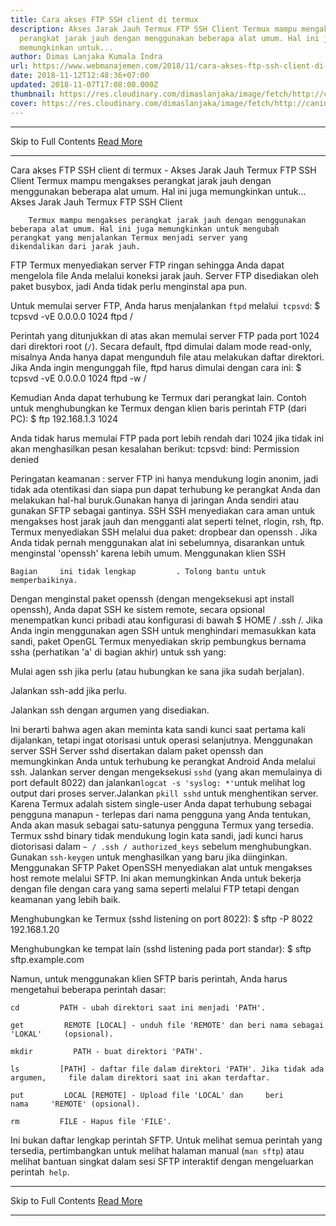 ```yaml
---
title: Cara akses FTP SSH client di termux
description: Akses Jarak Jauh Termux FTP SSH Client Termux mampu mengakses
  perangkat jarak jauh dengan menggunakan beberapa alat umum. Hal ini juga
  memungkinkan untuk...
author: Dimas Lanjaka Kumala Indra
url: https://www.webmanajemen.com/2018/11/cara-akses-ftp-ssh-client-di-termux.html
date: 2018-11-12T12:48:36+07:00
updated: 2018-11-07T17:08:00.000Z
thumbnail: https://res.cloudinary.com/dimaslanjaka/image/fetch/http://caninechronicle.com/wp-content/uploads/2012/09/FTP-icon.jpg
cover: https://res.cloudinary.com/dimaslanjaka/image/fetch/http://caninechronicle.com/wp-content/uploads/2012/09/FTP-icon.jpg
---
```


<hr/> Skip to Full Contents <a href="https://www.webmanajemen.com/2018/11/cara-akses-ftp-ssh-client-di-termux.html" rel="follow" class="button" id="read-more">Read More</a> <hr/> Cara akses FTP SSH client di termux - Akses Jarak Jauh Termux FTP SSH Client Termux mampu mengakses perangkat jarak jauh dengan menggunakan beberapa alat umum. Hal ini juga memungkinkan untuk... Akses Jarak Jauh 
Termux FTP SSH Client 

  
    
      
        Termux mampu mengakses perangkat jarak jauh dengan menggunakan         beberapa alat umum. Hal ini juga memungkinkan untuk mengubah         perangkat yang menjalankan Termux menjadi server yang         dikendalikan dari jarak jauh.       
    
  

FTP 
  Termux menyediakan server FTP ringan sehingga Anda dapat mengelola file   Anda melalui koneksi jarak jauh. Server FTP disediakan oleh paket busybox,   jadi Anda tidak perlu menginstal apa pun. 
  
  Untuk memulai server FTP, Anda harus menjalankan `ftpd` melalui` tcpsvd`: 
  $ tcpsvd -vE 0.0.0.0 1024 ftpd /

  Perintah yang ditunjukkan di atas akan memulai server FTP pada port 1024   dari direktori root (`/`). 
  Secara default, ftpd dimulai dalam mode read-only, misalnya Anda hanya   dapat mengunduh file atau melakukan daftar direktori. Jika Anda ingin   mengunggah file, ftpd harus dimulai dengan cara ini: 
  $ tcpsvd -vE 0.0.0.0 1024 ftpd -w /

  Kemudian Anda dapat terhubung ke Termux dari perangkat lain. Contoh untuk   menghubungkan ke Termux dengan klien baris perintah FTP (dari PC): 
  $ ftp 192.168.1.3 1024

  
  Anda tidak harus memulai FTP pada port lebih rendah dari 1024 jika tidak   ini akan menghasilkan pesan kesalahan berikut: 
  tcpsvd: bind: Permission denied

  
  Peringatan keamanan     : server FTP ini hanya mendukung login anonim, jadi tidak ada otentikasi   dan siapa pun dapat terhubung ke perangkat Anda dan melakukan hal-hal   buruk.Gunakan hanya di jaringan Anda sendiri atau gunakan SFTP sebagai   gantinya. 
SSH 
  SSH menyediakan cara aman untuk mengakses host jarak jauh dan mengganti   alat seperti telnet, rlogin, rsh, ftp. Termux menyediakan SSH melalui dua   paket:   dropbear     dan   openssh     . Jika Anda   tidak pernah menggunakan alat ini sebelumnya, disarankan untuk menginstal   'openssh' karena lebih umum. 
Menggunakan klien SSH 
  
    Bagian     ini tidak lengkap         . Tolong bantu untuk     memperbaikinya.   

  
  Dengan menginstal paket openssh (dengan mengeksekusi apt install openssh),   Anda dapat SSH ke sistem remote, secara opsional menempatkan kunci pribadi   atau konfigurasi di bawah $ HOME / .ssh /. 
  Jika Anda ingin menggunakan agen SSH untuk menghindari memasukkan kata   sandi, paket OpenGL Termux menyediakan skrip pembungkus bernama ssha   (perhatikan 'a' di bagian akhir) untuk ssh yang: 
  
Mulai agen ssh jika perlu (atau hubungkan ke sana jika sudah berjalan).   
  
Jalankan ssh-add jika perlu.   
  
Jalankan ssh dengan argumen yang disediakan.   

  Ini berarti bahwa agen akan meminta kata sandi kunci saat pertama kali   dijalankan, tetapi ingat otorisasi untuk operasi selanjutnya. 
Menggunakan server SSH 
  Server sshd disertakan dalam paket openssh dan memungkinkan Anda untuk   terhubung ke perangkat Android Anda melalui ssh. 
  Jalankan server dengan mengeksekusi `sshd` (yang akan memulainya di port   default 8022) dan jalankan` logcat -s 'syslog: *' `untuk melihat log output   dari proses server.Jalankan `pkill sshd` untuk menghentikan server. 
  Karena Termux adalah sistem single-user Anda dapat terhubung sebagai   pengguna manapun - terlepas dari nama pengguna yang Anda tentukan, Anda   akan masuk sebagai satu-satunya pengguna Termux yang tersedia. 
  Termux sshd binary tidak mendukung login kata sandi, jadi kunci harus   diotorisasi dalam `~ / .ssh / authorized_keys` sebelum menghubungkan.   Gunakan `ssh-keygen` untuk menghasilkan yang baru jika diinginkan. 
Menggunakan SFTP 
  Paket OpenSSH menyediakan alat untuk mengakses host remote melalui SFTP.   Ini akan memungkinkan Anda untuk bekerja dengan file dengan cara yang sama   seperti melalui FTP tetapi dengan keamanan yang lebih baik. 
  
  Menghubungkan ke Termux (sshd listening on port 8022): 
  $ sftp -P 8022 192.168.1.20

  
  Menghubungkan ke tempat lain (sshd listening pada port standar): 
  $ sftp sftp.example.com

  
  Namun, untuk menggunakan klien SFTP baris perintah, Anda harus mengetahui   beberapa perintah dasar: 
  
    cd         PATH - ubah direktori saat ini menjadi 'PATH'.   
  
    get         REMOTE [LOCAL] - unduh file 'REMOTE' dan beri nama sebagai 'LOKAL'     (opsional).   
  
    mkdir         PATH - buat direktori 'PATH'.   
  
    ls         [PATH] - daftar file dalam direktori 'PATH'. Jika tidak ada argumen,     file dalam direktori saat ini akan terdaftar.   
  
    put         LOCAL [REMOTE] - Upload file 'LOCAL' dan     beri         nama     'REMOTE' (opsional).   
  
    rm         FILE - Hapus file 'FILE'.   

  Ini bukan daftar lengkap perintah SFTP. Untuk melihat semua perintah yang   tersedia, pertimbangkan untuk melihat halaman manual (`man sftp`) atau   melihat bantuan singkat dalam sesi SFTP interaktif dengan mengeluarkan   perintah` help`. <hr/> Skip to Full Contents <a href="https://www.webmanajemen.com/2018/11/cara-akses-ftp-ssh-client-di-termux.html" rel="follow" class="button" id="read-more">Read More</a> <hr/>